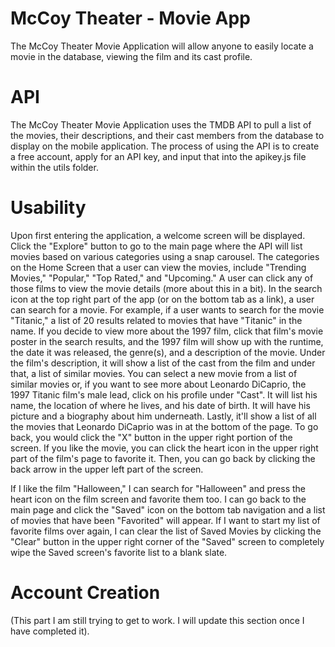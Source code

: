 # McCoy Theater - Movie App
The McCoy Theater Movie Application will allow anyone to easily locate a movie in the database, viewing the film and its cast profile.
# API
The McCoy Theater Movie Application uses the TMDB API to pull a list of the movies, their descriptions, and their cast members from the database to display on the mobile application.  The process of using the API is to create a free account, apply for an API key, and input that into the apikey.js file within the utils folder.
# Usability
Upon first entering the application, a welcome screen will be displayed.  Click the "Explore" button to go to the main page where the API will list movies based on various categories using a snap carousel.  The categories on the Home Screen that a user can view the movies, include "Trending Movies," "Popular," "Top Rated," and "Upcoming."  A user can click any of those films to view the movie details (more about this in a bit).  In the search icon at the top right part of the app (or on the bottom tab as a link), a user can search for a movie.  For example, if a user wants to search for the movie "Titanic," a list of 20 results related to movies that have "Titanic" in the name.  If you decide to view more about the 1997 film, click that film's movie poster in the search results, and the 1997 film will show up with the runtime, the date it was released, the genre(s), and a description of the movie.  Under the film's description, it will show a list of the cast from the film and under that, a list of similar movies.  You can select a new movie from a list of similar movies or, if you want to see more about Leonardo DiCaprio, the 1997 Titanic film's male lead, click on his profile under "Cast".  It will list his name, the location of where he lives, and his date of birth.  It will have his picture and a biography about him underneath.  Lastly, it'll show a list of all the movies that Leonardo DiCaprio was in at the bottom of the page.  To go back, you would click the "X" button in the upper right portion of the screen.  If you like the movie, you can click the heart icon in the upper right part of the film's page to favorite it.  Then, you can go back by clicking the back arrow in the upper left part of the screen.

If I like the film "Halloween," I can search for "Halloween" and press the heart icon on the film screen and favorite them too.  I can go back to the main page and click the "Saved" icon on the bottom tab navigation and a list of movies that have been "Favorited" will appear.  If I want to start my list of favorite films over again, I can clear the list of Saved Movies by clicking the "Clear" button in the upper right corner of the "Saved" screen to completely wipe the Saved screen's favorite list to a blank slate.
# Account Creation
(This part I am still trying to get to work.  I will update this section once I have completed it).
